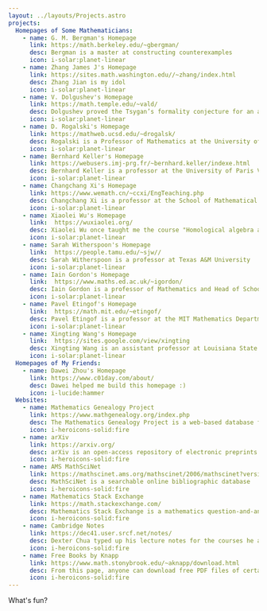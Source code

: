 ```yaml
---
layout: ../layouts/Projects.astro
projects:
  Homepages of Some Mathematicians:
    - name: G. M. Bergman's Homepage
      link: https://math.berkeley.edu/~gbergman/
      desc: Bergman is a master at constructing counterexamples
      icon: i-solar:planet-linear
    - name: Zhang James J's Homepage
      link: https://sites.math.washington.edu//~zhang/index.html
      desc: Zhang Jian is my idol
      icon: i-solar:planet-linear
    - name: V. Dolgushev's Homepage
      link: https://math.temple.edu/~vald/
      desc: Dolgushev proved the Tsygan’s formality conjecture for an arbitrary smooth manifold
      icon: i-solar:planet-linear
    - name: D. Rogalski's Homepage
      link: https://mathweb.ucsd.edu/~drogalsk/
      desc: Rogalski is a Professor of Mathematics at the University of California San Diego
      icon: i-solar:planet-linear
    - name: Bernhard Keller's Homepage
      link: https://webusers.imj-prg.fr/~bernhard.keller/indexe.html
      desc: Bernhard Keller is a professor at the University of Paris VII
      icon: i-solar:planet-linear
    - name: Changchang Xi's Homepage
      link: https://www.wemath.cn/~ccxi/EngTeaching.php
      desc: Changchang Xi is a professor at the School of Mathematical Sciences of the Capital Normal University
      icon: i-solar:planet-linear
    - name: Xiaolei Wu's Homepage
      link:  https://wuxiaolei.org/
      desc: Xiaolei Wu once taught me the course "Homological algebra and geometric applications"
      icon: i-solar:planet-linear
    - name: Sarah Witherspoon's Homepage
      link:  https://people.tamu.edu/~sjw//
      desc: Sarah Witherspoon is a professor at Texas A&M University
      icon: i-solar:planet-linear
    - name: Iain Gordon's Homepage
      link:  https://www.maths.ed.ac.uk/~igordon/
      desc: Iain Gordon is a professor of Mathematics and Head of School of the School of Mathematics at the University of Edinburgh
      icon: i-solar:planet-linear
    - name: Pavel Etingof's Homepage
      link:  https://math.mit.edu/~etingof/
      desc: Pavel Etingof is a professor at the MIT Mathematics Department
      icon: i-solar:planet-linear
    - name: Xingting Wang's Homepage
      link:  https://sites.google.com/view/xingting
      desc: Xingting Wang is an assistant professor at Louisiana State University
      icon: i-solar:planet-linear
  Homepages of My Friends:
    - name: Dawei Zhou's Homepage
      link: https://www.c01day.com/about/
      desc: Dawei helped me build this homepage :)
      icon: i-lucide:hammer
  Websites:
    - name: Mathematics Genealogy Project
      link: https://www.mathgenealogy.org/index.php
      desc: The Mathematics Genealogy Project is a web-based database for the academic genealogy of mathematicians
      icon: i-heroicons-solid:fire
    - name: arXiv
      link: https://arxiv.org/
      desc: arXiv is an open-access repository of electronic preprints and postprints approved for posting after moderation, but not peer review
      icon: i-heroicons-solid:fire
    - name: AMS MathSciNet
      link: https://mathscinet.ams.org/mathscinet/2006/mathscinet?version=2
      desc: MathSciNet is a searchable online bibliographic database
      icon: i-heroicons-solid:fire
    - name: Mathematics Stack Exchange
      link: https://math.stackexchange.com/
      desc: Mathematics Stack Exchange is a mathematics question-and-answer website
      icon: i-heroicons-solid:fire
    - name: Cambridge Notes
      link: https://dec41.user.srcf.net/notes/
      desc: Dexter Chua typed up his lecture notes for the courses he attended when he was in Cambridge
      icon: i-heroicons-solid:fire
    - name: Free Books by Knapp
      link: https://www.math.stonybrook.edu/~aknapp/download.html
      desc: From this page, anyone can download free PDF files of certain editions of the six most recent books by Anthony W. Knapp
      icon: i-heroicons-solid:fire
---
```


What's fun?

